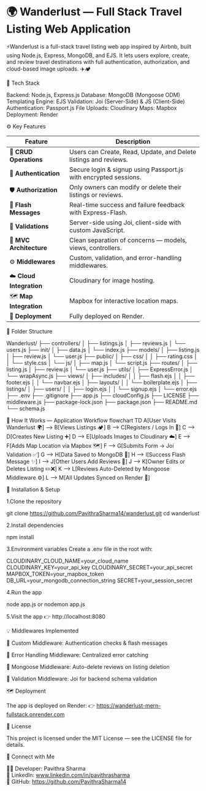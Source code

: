 # 🌍 Wanderlust — Full Stack Travel Listing Web Application

⚡Wanderlust is a full-stack travel listing web app inspired by Airbnb, built using Node.js, Express, MongoDB, and EJS.
It lets users explore, create, and review travel destinations with full authentication, authorization, and cloud-based image uploads. ✈️🏕️

🧠 Tech Stack

Backend: Node.js, Express.js
Database: MongoDB (Mongoose ODM)
Templating Engine: EJS
Validation: Joi (Server-Side) & JS (Client-Side)
Authentication: Passport.js
File Uploads: Cloudinary
Maps: Mapbox
Deployment: Render

⚙️ Key Features

| Feature                  | Description                                                      |
| ------------------------ | ---------------------------------------------------------------- |
| 🧾 **CRUD Operations**   | Users can Create, Read, Update, and Delete listings and reviews. |
| 🔐 **Authentication**    | Secure login & signup using Passport.js with encrypted sessions. |
| 🛡️ **Authorization**    | Only owners can modify or delete their listings or reviews.       |
| 💬 **Flash Messages**    | Real-time success and failure feedback with Express-Flash.       |
| 🧮 **Validations**       | Server-side using Joi, client-side with custom JavaScript.       |
| 🧩 **MVC Architecture**  | Clean separation of concerns — models, views, controllers.       |
| ⚙️ **Middlewares**       | Custom, validation, and error-handling middlewares.              |
| ☁️ **Cloud Integration** | Cloudinary for image hosting.                                    |
| 🗺️ **Map Integration**  | Mapbox for interactive location maps.                             |
| 🚀 **Deployment**        | Fully deployed on Render.                                        |

🧩 Folder Structure

Wanderlust/
├── controllers/
│   ├── listings.js
│   ├── reviews.js
│   └── users.js
├── init/
│   ├── data.js
│   └── index.js
├── models/
│   ├── listing.js
│   ├── review.js
│   └── user.js
├── public/
│   ├── css/
│   │   ├── rating.css
│   │   └── style.css
│   └── js/
│       ├── map.js
│       └── script.js
├── routes/
│   ├── listing.js
│   ├── review.js
│   └── user.js
├── utils/
│   ├── ExpressError.js
│   └── wrapAsync.js
├── views/
│   ├── includes/
│   │   ├── flash.ejs
│   │   ├── footer.ejs
│   │   └── navbar.ejs
│   ├── layouts/
│   │   └── boilerplate.ejs
│   ├── listings/
│   ├── users/
│   │   ├── login.ejs
│   │   └── signup.ejs
│   └── error.ejs
├── .env
├── .gitignore
├── app.js
├── cloudConfig.js
├── LICENSE
├── middleware.js
├── package-lock.json
├── package.json
├── README.md
└── schema.js


🔁 How It Works — Application Workflow
flowchart TD
    A[User Visits Wanderlust 🌍] --> B[Views Listings 🏕️]
    B --> C[Registers / Logs In 🔐]
    C --> D[Creates New Listing ➕]
    D --> E[Uploads Images to Cloudinary ☁️]
    E --> F[Adds Map Location via Mapbox 🗺️]
    F --> G[Submits Form → Joi Validation ✅]
    G --> H[Data Saved to MongoDB 💾]
    H --> I[Success Flash Message ✨]
    I --> J[Other Users Add Reviews 💬]
    J --> K[Owner Edits or Deletes Listing ✏️❌]
    K --> L[Reviews Auto-Deleted by Mongoose Middleware ⚙️]
    L --> M[All Updates Synced on Render 🚀]


🧰 Installation & Setup

1.Clone the repository

git clone https://github.com/PavithraSharma14/wanderlust.git
cd wanderlust

2.Install dependencies

npm install

3.Environment variables
Create a .env file in the root with:

CLOUDINARY_CLOUD_NAME=your_cloud_name
CLOUDINARY_KEY=your_api_key
CLOUDINARY_SECRET=your_api_secret
MAPBOX_TOKEN=your_mapbox_token
DB_URL=your_mongodb_connection_string
SECRET=your_session_secret

4.Run the app

node app.js
or
nodemon app.js

5.Visit the app
👉 http://localhost:8080

💡 Middlewares Implemented

🔸 Custom Middleware: Authentication checks & flash messages

🔸 Error Handling Middleware: Centralized error catching

🔸 Mongoose Middleware: Auto-delete reviews on listing deletion

🔸 Validation Middleware: Joi for backend schema validation

🗺️ Deployment

The app is deployed on Render:
👉 https://wanderlust-mern-fullstack.onrender.com

🪪 License

This project is licensed under the MIT License — see the LICENSE
 file for details.

💬 Connect with Me

👩‍💻 Developer: Pavithra Sharma <br>
💼 LinkedIn: www.linkedin.com/in/pavithrasharma <br>
🐙 GitHub: https://github.com/PavithraSharma14 <br>





